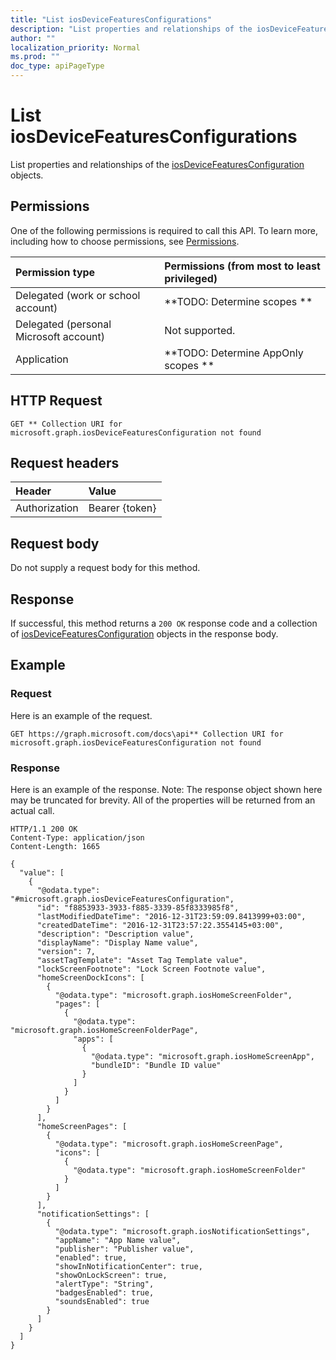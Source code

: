 ```yaml
---
title: "List iosDeviceFeaturesConfigurations"
description: "List properties and relationships of the iosDeviceFeaturesConfiguration objects."
author: ""
localization_priority: Normal
ms.prod: ""
doc_type: apiPageType
---
```


# List iosDeviceFeaturesConfigurations

List properties and relationships of the [iosDeviceFeaturesConfiguration](../resources/iosdevicefeaturesconfiguration.md) objects.

## Permissions
One of the following permissions is required to call this API. To learn more, including how to choose permissions, see [Permissions](/concepts/permissions-reference.md).

|Permission type|Permissions (from most to least privileged)|
|:---|:---|
|Delegated (work or school account)|**TODO: Determine scopes **|
|Delegated (personal Microsoft account)|Not supported.|
|Application|**TODO: Determine AppOnly scopes **|

## HTTP Request
<!-- {
  "blockType": "ignored"
}
-->
``` http
GET ** Collection URI for microsoft.graph.iosDeviceFeaturesConfiguration not found
```

## Request headers
|Header|Value|
|:---|:---|
|Authorization|Bearer {token}|

## Request body
Do not supply a request body for this method.

## Response
If successful, this method returns a `200 OK` response code and a collection of [iosDeviceFeaturesConfiguration](../resources/iosdevicefeaturesconfiguration.md) objects in the response body.

## Example

### Request
Here is an example of the request.
<!-- {
  "blockType": "request",
  "name": "get_iosdevicefeaturesconfiguration"
}
-->
``` http
GET https://graph.microsoft.com/docs\api** Collection URI for microsoft.graph.iosDeviceFeaturesConfiguration not found
```

### Response
Here is an example of the response. Note: The response object shown here may be truncated for brevity. All of the properties will be returned from an actual call.
<!-- {
  "blockType": "response",
  "truncated": true,
  "@odata.type": "collection(microsoft.graph.iosdevicefeaturesconfiguration)"
}
-->
``` http
HTTP/1.1 200 OK
Content-Type: application/json
Content-Length: 1665

{
  "value": [
    {
      "@odata.type": "#microsoft.graph.iosDeviceFeaturesConfiguration",
      "id": "f8853933-3933-f885-3339-85f8333985f8",
      "lastModifiedDateTime": "2016-12-31T23:59:09.8413999+03:00",
      "createdDateTime": "2016-12-31T23:57:22.3554145+03:00",
      "description": "Description value",
      "displayName": "Display Name value",
      "version": 7,
      "assetTagTemplate": "Asset Tag Template value",
      "lockScreenFootnote": "Lock Screen Footnote value",
      "homeScreenDockIcons": [
        {
          "@odata.type": "microsoft.graph.iosHomeScreenFolder",
          "pages": [
            {
              "@odata.type": "microsoft.graph.iosHomeScreenFolderPage",
              "apps": [
                {
                  "@odata.type": "microsoft.graph.iosHomeScreenApp",
                  "bundleID": "Bundle ID value"
                }
              ]
            }
          ]
        }
      ],
      "homeScreenPages": [
        {
          "@odata.type": "microsoft.graph.iosHomeScreenPage",
          "icons": [
            {
              "@odata.type": "microsoft.graph.iosHomeScreenFolder"
            }
          ]
        }
      ],
      "notificationSettings": [
        {
          "@odata.type": "microsoft.graph.iosNotificationSettings",
          "appName": "App Name value",
          "publisher": "Publisher value",
          "enabled": true,
          "showInNotificationCenter": true,
          "showOnLockScreen": true,
          "alertType": "String",
          "badgesEnabled": true,
          "soundsEnabled": true
        }
      ]
    }
  ]
}
```

